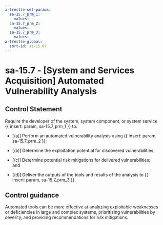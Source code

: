 ```yaml
---
x-trestle-set-params:
  sa-15.7_prm_1:
    values:
  sa-15.7_prm_2:
    values:
  sa-15.7_prm_3:
    values:
x-trestle-global:
  sort-id: sa-15.07
---
```


# sa-15.7 - \[System and Services Acquisition\] Automated Vulnerability Analysis

## Control Statement

Require the developer of the system, system component, or system service {{ insert: param, sa-15.7_prm_1 }} to:

- \[(a)\] Perform an automated vulnerability analysis using {{ insert: param, sa-15.7_prm_2 }};

- \[(b)\] Determine the exploitation potential for discovered vulnerabilities;

- \[(c)\] Determine potential risk mitigations for delivered vulnerabilities; and

- \[(d)\] Deliver the outputs of the tools and results of the analysis to {{ insert: param, sa-15.7_prm_3 }}.

## Control guidance

Automated tools can be more effective at analyzing exploitable weaknesses or deficiencies in large and complex systems, prioritizing vulnerabilities by severity, and providing recommendations for risk mitigations.

